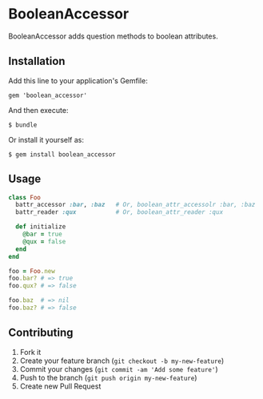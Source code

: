 # BooleanAccessor

BooleanAccessor adds question methods to boolean attributes.

## Installation

Add this line to your application's Gemfile:

    gem 'boolean_accessor'

And then execute:

    $ bundle

Or install it yourself as:

    $ gem install boolean_accessor

## Usage

```ruby
class Foo
  battr_accessor :bar, :baz   # Or, boolean_attr_accessolr :bar, :baz
  battr_reader :qux           # Or, boolean_attr_reader :qux

  def initialize
    @bar = true
    @qux = false
  end
end

foo = Foo.new
foo.bar? # => true
foo.qux? # => false

foo.baz  # => nil
foo.baz? # => false
```

## Contributing

1. Fork it
2. Create your feature branch (`git checkout -b my-new-feature`)
3. Commit your changes (`git commit -am 'Add some feature'`)
4. Push to the branch (`git push origin my-new-feature`)
5. Create new Pull Request
